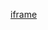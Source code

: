 [iframe](https://www.google.com/recaptcha/api2/anchor?ar=1&k=6LfjspgUAAAAABsbjG9id6qXQKZkqb6_Hpce6ui_&co=aHR0cHM6Ly9tYWlydHguY29tOjQ0Mw..&hl=en&v=jt8Oh2-Ue1u7nEbJQUIdocyd&size=invisible&cb=h4x0nbjc02ly)